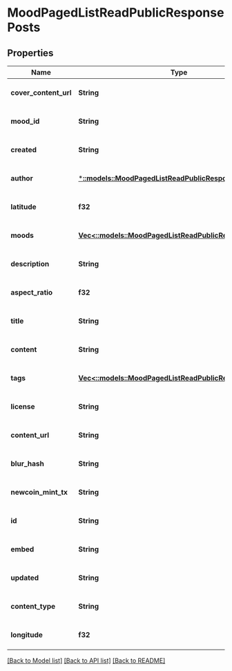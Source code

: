 # MoodPagedListReadPublicResponsePosts

## Properties
Name | Type | Description | Notes
------------ | ------------- | ------------- | -------------
**cover_content_url** | **String** |  | [optional] [default to null]
**mood_id** | **String** |  | [optional] [default to null]
**created** | **String** |  | [optional] [default to null]
**author** | [***::models::MoodPagedListReadPublicResponseAuthor**](MoodPagedListReadPublicResponse_author.md) |  | [optional] [default to null]
**latitude** | **f32** |  | [optional] [default to null]
**moods** | [**Vec<::models::MoodPagedListReadPublicResponseMoods>**](MoodPagedListReadPublicResponse_moods.md) |  | [optional] [default to null]
**description** | **String** |  | [optional] [default to null]
**aspect_ratio** | **f32** |  | [optional] [default to null]
**title** | **String** |  | [optional] [default to null]
**content** | **String** |  | [optional] [default to null]
**tags** | [**Vec<::models::MoodPagedListReadPublicResponseTags>**](MoodPagedListReadPublicResponse_tags.md) |  | [optional] [default to null]
**license** | **String** |  | [optional] [default to null]
**content_url** | **String** |  | [optional] [default to null]
**blur_hash** | **String** |  | [optional] [default to null]
**newcoin_mint_tx** | **String** |  | [optional] [default to null]
**id** | **String** |  | [optional] [default to null]
**embed** | **String** |  | [optional] [default to null]
**updated** | **String** |  | [optional] [default to null]
**content_type** | **String** |  | [optional] [default to null]
**longitude** | **f32** |  | [optional] [default to null]

[[Back to Model list]](../README.md#documentation-for-models) [[Back to API list]](../README.md#documentation-for-api-endpoints) [[Back to README]](../README.md)


